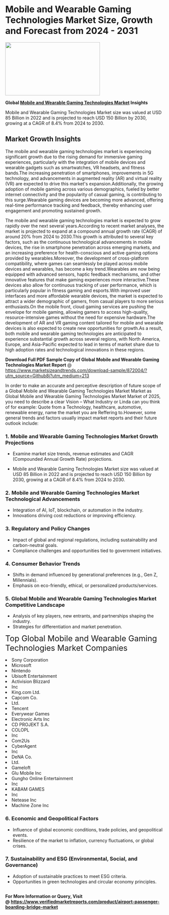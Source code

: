 <H1>Mobile and Wearable Gaming Technologies Market Size, Growth and Forecast from 2024 - 2031</H1><img class="aligncenter size-medium wp-image-584254" src="https://thirdeyenews.in/wp-content/uploads/2024/09/Global-Market-Research-300x168.jpeg" alt="" width="300" height="168" /><p><strong>Global&nbsp;<a href="https://www.marketsizeandtrends.com/download-sample/872004/?utm_source=Github8j?utm_medium=213">Mobile and Wearable Gaming Technologies Market</a> Insights</strong></p><p>Mobile and Wearable Gaming Technologies Market size was valued at USD 85 Billion in 2022 and is projected to reach USD 150 Billion by 2030, growing at a CAGR of 8.4% from 2024 to 2030.</p><p><h2>Market Growth Insights</h2> <p>The mobile and wearable gaming technologies market is experiencing significant growth due to the rising demand for immersive gaming experiences, particularly with the integration of mobile devices and wearable gadgets such as smartwatches, VR headsets, and fitness bands.The increasing penetration of smartphones, improvements in 5G technology, and advancements in augmented reality (AR) and virtual reality (VR) are expected to drive this market's expansion.Additionally, the growing adoption of mobile gaming across various demographics, fueled by better internet connectivity and the popularity of casual gaming, is contributing to this surge.Wearable gaming devices are becoming more advanced, offering real-time performance tracking and feedback, thereby enhancing user engagement and promoting sustained growth.</p> <p>The mobile and wearable gaming technologies market is expected to grow rapidly over the next several years.According to recent market analyses, the market is projected to expand at a compound annual growth rate (CAGR) of around 20% from 2024 to 2030.This growth is attributed to several key factors, such as the continuous technological advancements in mobile devices, the rise in smartphone penetration across emerging markets, and an increasing preference for health-conscious and active gaming options provided by wearables.Moreover, the development of cross-platform compatibility, where games can seamlessly be played across mobile devices and wearables, has become a key trend.Wearables are now being equipped with advanced sensors, haptic feedback mechanisms, and other innovative features that make gaming experiences more interactive.These devices also allow for continuous tracking of user performance, which is particularly popular in fitness gaming and esports.With improved user interfaces and more affordable wearable devices, the market is expected to attract a wider demographic of gamers, from casual players to more serious enthusiasts.On the mobile front, cloud gaming services are pushing the envelope for mobile gaming, allowing gamers to access high-quality, resource-intensive games without the need for expensive hardware.The development of AR and VR gaming content tailored for mobile and wearable devices is also expected to create new opportunities for growth.As a result, both mobile and wearable gaming technologies are anticipated to experience substantial growth across several regions, with North America, Europe, and Asia-Pacific expected to lead in terms of market share due to high adoption rates and technological innovations in these regions.</p><p><span class=""><strong>Download Full PDF Sample Copy of Global Mobile and Wearable Gaming Technologies Market Report</strong> @ <a href="https://www.marketsizeandtrends.com/download-sample/872004/?utm_source=Github8j?utm_medium=213" target="_blank">https://www.marketsizeandtrends.com/download-sample/872004/?utm_source=Github8j?utm_medium=213</a></span></p><p>In order to make an accurate and perceptive description of future scope of a Global&nbsp;Mobile and Wearable Gaming Technologies Market Market as Global&nbsp;Mobile and Wearable Gaming Technologies Market Market of 2025, you need to describe a clear Vision &ndash; What Industry or Linda can you think of for example: Quote from a Technology, healthcare, automotive, renewable energy, name the market you are Reffering to.However, some general trends and factors usually impact market reports and their future outlook include:</p><h3>1.&nbsp;<strong>Mobile and Wearable Gaming Technologies Market Growth Projections</strong></h3><ul><li>Examine market size trends, revenue estimates and CAGR (Compounded Annual Growth Rate) projections.</li><li><p>Mobile and Wearable Gaming Technologies Market size was valued at USD 85 Billion in 2022 and is projected to reach USD 150 Billion by 2030, growing at a CAGR of 8.4% from 2024 to 2030.</p></li></ul><h3>2.&nbsp;<strong>Mobile and Wearable Gaming Technologies Market Technological Advancements</strong></h3><ul><li>Integration of AI, IoT, blockchain, or automation in the industry.</li><li>Innovations driving cost reductions or improving efficiency.</li></ul><h3>3.&nbsp;<strong>Regulatory and Policy Changes</strong></h3><ul><li>Impact of global and regional regulations, including sustainability and carbon-neutral goals.</li><li>Compliance challenges and opportunities tied to government initiatives.</li></ul><h3>4.&nbsp;<strong>Consumer Behavior Trends</strong></h3><ul><li>Shifts in demand influenced by generational preferences (e.g., Gen Z, Millennials).</li><li>Emphasis on eco-friendly, ethical, or personalized products/services.</li></ul><h3>5.&nbsp;<strong>Global Mobile and Wearable Gaming Technologies Market Competitive Landscape</strong></h3><ul><li>Analysis of key players, new entrants, and partnerships shaping the industry.</li><li>Strategies for differentiation and market penetration.</li></ul><p data-pm-slice="1 1 []"><span style="color: inherit; font-family: inherit; font-size: 25px;">Top Global Mobile and Wearable Gaming Technologies Market Companies</span></p><div class="" data-test-id=""><p><li>Sony Corporation</li><li> Microsoft</li><li> Nintendo</li><li> Ubisoft Entertainment</li><li> Activision Blizzard</li><li> Inc</li><li> King.com Ltd.</li><li> Capcom Co.</li><li>Ltd.</li><li> Tencent</li><li> Everywear Games</li><li> Electronic Arts Inc</li><li> CD PROJEKT S.A.</li><li> COLOPL</li><li> Inc</li><li> Com2Us</li><li> CyberAgent</li><li> Inc</li><li> DeNA Co.</li><li> Ltd.</li><li> Gameloft</li><li> Glu Mobile Inc</li><li> Gungho Online Entertainment</li><li> Inc</li><li> KABAM GAMES</li><li> Inc</li><li> Netease Inc</li><li> Machine Zone Inc</li></p></div><h3>6.&nbsp;<strong>Economic and Geopolitical Factors</strong></h3><ul><li>Influence of global economic conditions, trade policies, and geopolitical events.</li><li>Resilience of the market to inflation, currency fluctuations, or global crises.</li></ul><h3>7.&nbsp;<strong>Sustainability and ESG (Environmental, Social, and Governance)</strong></h3><ul><li>Adoption of sustainable practices to meet ESG criteria.</li><li>Opportunities in green technologies and circular economy principles.</li></ul><h2><strong style="font-size: 14px;">For More Information or Query, Visit @&nbsp;</strong><a style="background-color: #ffffff; font-size: 14px;" href="https://www.marketsizeandtrends.com/report/mobile-and-wearable-gaming-technologies-market/" target="_blank">https://www.verifiedmarketreports.com/product/airport-passenger-boarding-bridge-market</a></h2>